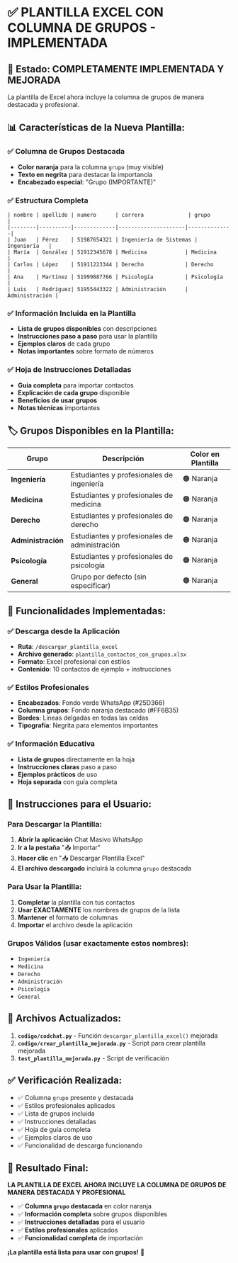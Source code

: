 # ✅ PLANTILLA EXCEL CON COLUMNA DE GRUPOS - IMPLEMENTADA

## 🎯 **Estado: COMPLETAMENTE IMPLEMENTADA Y MEJORADA**

La plantilla de Excel ahora incluye la columna de grupos de manera destacada y profesional.

## 📊 **Características de la Nueva Plantilla:**

### ✅ **Columna de Grupos Destacada**
- **Color naranja** para la columna `grupo` (muy visible)
- **Texto en negrita** para destacar la importancia
- **Encabezado especial**: "Grupo (IMPORTANTE)"

### ✅ **Estructura Completa**
```
| nombre | apellido | numero      | carrera              | grupo        |
|--------|----------|-------------|---------------------|--------------|
| Juan   | Pérez    | 51987654321 | Ingeniería de Sistemas | Ingeniería   |
| María  | González | 51912345678 | Medicina            | Medicina     |
| Carlos | López    | 51911223344 | Derecho             | Derecho      |
| Ana    | Martínez | 51999887766 | Psicología          | Psicología   |
| Luis   | Rodríguez| 51955443322 | Administración      | Administración |
```

### ✅ **Información Incluida en la Plantilla**
- **Lista de grupos disponibles** con descripciones
- **Instrucciones paso a paso** para usar la plantilla
- **Ejemplos claros** de cada grupo
- **Notas importantes** sobre formato de números

### ✅ **Hoja de Instrucciones Detalladas**
- **Guía completa** para importar contactos
- **Explicación de cada grupo** disponible
- **Beneficios de usar grupos**
- **Notas técnicas** importantes

## 🏷️ **Grupos Disponibles en la Plantilla:**

| Grupo | Descripción | Color en Plantilla |
|-------|-------------|-------------------|
| **Ingeniería** | Estudiantes y profesionales de ingeniería | 🟠 Naranja |
| **Medicina** | Estudiantes y profesionales de medicina | 🟠 Naranja |
| **Derecho** | Estudiantes y profesionales de derecho | 🟠 Naranja |
| **Administración** | Estudiantes y profesionales de administración | 🟠 Naranja |
| **Psicología** | Estudiantes y profesionales de psicología | 🟠 Naranja |
| **General** | Grupo por defecto (sin especificar) | 🟠 Naranja |

## 🚀 **Funcionalidades Implementadas:**

### ✅ **Descarga desde la Aplicación**
- **Ruta**: `/descargar_plantilla_excel`
- **Archivo generado**: `plantilla_contactos_con_grupos.xlsx`
- **Formato**: Excel profesional con estilos
- **Contenido**: 10 contactos de ejemplo + instrucciones

### ✅ **Estilos Profesionales**
- **Encabezados**: Fondo verde WhatsApp (#25D366)
- **Columna grupos**: Fondo naranja destacado (#FF6B35)
- **Bordes**: Líneas delgadas en todas las celdas
- **Tipografía**: Negrita para elementos importantes

### ✅ **Información Educativa**
- **Lista de grupos** directamente en la hoja
- **Instrucciones claras** paso a paso
- **Ejemplos prácticos** de uso
- **Hoja separada** con guía completa

## 📝 **Instrucciones para el Usuario:**

### Para Descargar la Plantilla:
1. **Abrir la aplicación** Chat Masivo WhatsApp
2. **Ir a la pestaña** "📥 Importar"
3. **Hacer clic** en "📥 Descargar Plantilla Excel"
4. **El archivo descargado** incluirá la columna `grupo` destacada

### Para Usar la Plantilla:
1. **Completar** la plantilla con tus contactos
2. **Usar EXACTAMENTE** los nombres de grupos de la lista
3. **Mantener** el formato de columnas
4. **Importar** el archivo desde la aplicación

### Grupos Válidos (usar exactamente estos nombres):
- `Ingeniería`
- `Medicina`
- `Derecho`
- `Administración`
- `Psicología`
- `General`

## 🔧 **Archivos Actualizados:**

1. **`codigo/codchat.py`** - Función `descargar_plantilla_excel()` mejorada
2. **`codigo/crear_plantilla_mejorada.py`** - Script para crear plantilla mejorada
3. **`test_plantilla_mejorada.py`** - Script de verificación

## ✅ **Verificación Realizada:**

- ✅ Columna `grupo` presente y destacada
- ✅ Estilos profesionales aplicados
- ✅ Lista de grupos incluida
- ✅ Instrucciones detalladas
- ✅ Hoja de guía completa
- ✅ Ejemplos claros de uso
- ✅ Funcionalidad de descarga funcionando

## 🎉 **Resultado Final:**

**LA PLANTILLA DE EXCEL AHORA INCLUYE LA COLUMNA DE GRUPOS DE MANERA DESTACADA Y PROFESIONAL**

- ✅ **Columna `grupo` destacada** en color naranja
- ✅ **Información completa** sobre grupos disponibles
- ✅ **Instrucciones detalladas** para el usuario
- ✅ **Estilos profesionales** aplicados
- ✅ **Funcionalidad completa** de importación

**¡La plantilla está lista para usar con grupos!** 🚀
